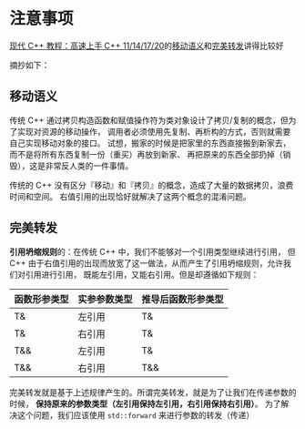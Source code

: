 # 注意事项



[现代 C++ 教程：高速上手 C++ 11/14/17/20](https://changkun.de/modern-cpp/)的[移动语义](https://changkun.de/modern-cpp/zh-cn/03-runtime/#%E7%A7%BB%E5%8A%A8%E8%AF%AD%E4%B9%89)和[完美转发](https://changkun.de/modern-cpp/zh-cn/03-runtime/#%E5%AE%8C%E7%BE%8E%E8%BD%AC%E5%8F%91)讲得比较好

摘抄如下：

## 移动语义

传统 C++ 通过拷贝构造函数和赋值操作符为类对象设计了拷贝/复制的概念，但为了实现对资源的移动操作， 调用者必须使用先复制、再析构的方式，否则就需要自己实现移动对象的接口。 试想，搬家的时候是把家里的东西直接搬到新家去，而不是将所有东西复制一份（重买）再放到新家、 再把原来的东西全部扔掉（销毁），这是非常反人类的一件事情。

传统的 C++ 没有区分『移动』和『拷贝』的概念，造成了大量的数据拷贝，浪费时间和空间。 右值引用的出现恰好就解决了这两个概念的混淆问题。



## 完美转发

**引用坍缩规则**的：在传统 C++ 中，我们不能够对一个引用类型继续进行引用， 但 C++ 由于右值引用的出现而放宽了这一做法，从而产生了引用坍缩规则，允许我们对引用进行引用， 既能左引用，又能右引用。但是却遵循如下规则：

| 函数形参类型 | 实参参数类型 | 推导后函数形参类型 |
| :----------- | :----------- | :----------------- |
| T&           | 左引用       | T&                 |
| T&           | 右引用       | T&                 |
| T&&          | 左引用       | T&                 |
| T&&          | 右引用       | T&&                |

完美转发就是基于上述规律产生的。所谓完美转发，就是为了让我们在传递参数的时候， **保持原来的参数类型（左引用保持左引用，右引用保持右引用）**。 为了解决这个问题，我们应该使用 `std::forward` 来进行参数的转发（传递）